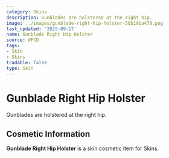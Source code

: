 ```yaml
---
category: Skins
description: Gunblades are holstered at the right hip.
image: ../images/gunblade-right-hip-holster-50b19ba470.png
last_updated: '2025-09-17'
name: Gunblade Right Hip Holster
source: WFCD
tags:
- Skin
- Skins
tradable: false
type: Skin
---
```


# Gunblade Right Hip Holster

Gunblades are holstered at the right hip.

## Cosmetic Information

**Gunblade Right Hip Holster** is a skin cosmetic item for Skins.

